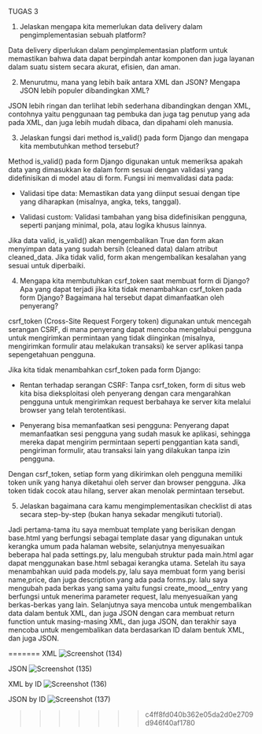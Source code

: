 TUGAS 3
1. Jelaskan mengapa kita memerlukan data delivery dalam pengimplementasian sebuah platform?

Data delivery diperlukan dalam pengimplementasian platform untuk memastikan bahwa data dapat berpindah antar komponen dan juga layanan dalam suatu sistem secara akurat, efisien, dan aman. 

2. Menurutmu, mana yang lebih baik antara XML dan JSON? Mengapa JSON lebih populer dibandingkan XML?

JSON lebih ringan dan terlihat lebih sederhana dibandingkan dengan XML, contohnya yaitu penggunaan tag pembuka dan juga tag penutup yang ada pada XML, dan juga lebih mudah dibaca, dan dipahami oleh manusia.

3. Jelaskan fungsi dari method is_valid() pada form Django dan mengapa kita membutuhkan method tersebut?

Method is_valid() pada form Django digunakan untuk memeriksa apakah data yang dimasukkan ke dalam form sesuai dengan validasi yang didefinisikan di model atau di form. Fungsi ini memvalidasi data pada:

- Validasi tipe data: Memastikan data yang diinput sesuai dengan tipe yang diharapkan (misalnya, angka, teks, tanggal).

- Validasi custom: Validasi tambahan yang bisa didefinisikan pengguna, seperti panjang minimal, pola, atau logika khusus lainnya.

Jika data valid, is_valid() akan mengembalikan True dan form akan menyimpan data yang sudah bersih (cleaned data) dalam atribut cleaned_data. Jika tidak valid, form akan mengembalikan kesalahan yang sesuai untuk diperbaiki.

4. Mengapa kita membutuhkan csrf_token saat membuat form di Django? Apa yang dapat terjadi jika kita tidak menambahkan csrf_token pada form Django? Bagaimana hal tersebut dapat dimanfaatkan oleh penyerang?

csrf_token (Cross-Site Request Forgery token) digunakan untuk mencegah serangan CSRF, di mana penyerang dapat mencoba mengelabui pengguna untuk mengirimkan permintaan yang tidak diinginkan (misalnya, mengirimkan formulir atau melakukan transaksi) ke server aplikasi tanpa sepengetahuan pengguna.

Jika kita tidak menambahkan csrf_token pada form Django:

- Rentan terhadap serangan CSRF: Tanpa csrf_token, form di situs web kita bisa dieksploitasi oleh penyerang dengan cara mengarahkan pengguna untuk mengirimkan request berbahaya ke server kita melalui browser yang telah terotentikasi.

- Penyerang bisa memanfaatkan sesi pengguna: Penyerang dapat memanfaatkan sesi pengguna yang sudah masuk ke aplikasi, sehingga mereka dapat mengirim permintaan seperti penggantian kata sandi, pengiriman formulir, atau transaksi lain yang dilakukan tanpa izin pengguna.

Dengan csrf_token, setiap form yang dikirimkan oleh pengguna memiliki token unik yang hanya diketahui oleh server dan browser pengguna. Jika token tidak cocok atau hilang, server akan menolak permintaan tersebut.

5. Jelaskan bagaimana cara kamu mengimplementasikan checklist di atas secara step-by-step (bukan hanya sekadar mengikuti tutorial).

Jadi pertama-tama itu saya membuat template yang berisikan dengan base.html yang berfungsi sebagai template dasar yang digunakan untuk kerangka umum pada halaman website, selanjutnya menyesuaikan beberapa hal pada settings.py, lalu mengubah struktur pada main.html agar dapat menggunakan base.html sebagai kerangka utama. Setelah itu saya menambahkan uuid pada models.py, lalu saya membuat form yang berisi name,price, dan juga description yang ada pada forms.py. lalu saya mengubah pada berkas yang sama yaitu fungsi create_mood__entry yang berfungsi untuk menerima parameter request, lalu menyesuaikan yang berkas-berkas yang lain. Selanjutnya saya mencoba untuk mengembalikan data dalam bentuk XML, dan juga JSON dengan cara membuat return function untuk masing-masing XML, dan juga JSON, dan terakhir saya mencoba untuk mengembalikan data berdasarkan ID dalam bentuk XML, dan juga JSON.

=======
XML
![Screenshot (134)](https://github.com/user-attachments/assets/dfc5e4e8-3d26-4bb5-904b-e4b117351c15)

JSON
![Screenshot (135)](https://github.com/user-attachments/assets/06ad5b47-66dc-423c-a22a-8489d85a5124)

XML by ID
![Screenshot (136)](https://github.com/user-attachments/assets/5e3d0e3f-ff21-4301-9bff-70e05cda8a7c)

JSON by ID
![Screenshot (137)](https://github.com/user-attachments/assets/a6aed757-6ef6-481c-89aa-71de3b87f589)


>>>>>>> c4ff8fd040b362e05da2d0e2709d946f40af1780
